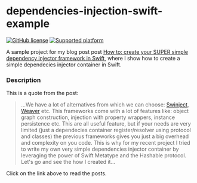 # dependencies-injection-swift-example

[![GitHub license](https://img.shields.io/badge/license-MIT-blue.svg)](https://github.com/chicio/dependencies-injection-swift-example/blob/master/LICENSE.md)
[![Supported platform](https://img.shields.io/badge/platforms-iOS-orange.svg)](https://img.shields.io/badge/platforms-iOS-orange.svg)

A sample project for my blog post post [How to: create your SUPER simple dependency injector framework in Swift](https://www.fabrizioduroni.it/2020/03/19/dependecy-injection-swift/), where I show how to create a simple dependecies injector container in Swift. 

### Description

This is a quote from the post:

> ...We have a lot of alternatives from which we can choose: [Swinject](https://github.com/Swinject/Swinject "dependecies injection swift Swinject"), [Weaver](https://github.com/scribd/Weaver "dependecies injection swift Weaver") etc. This frameworks come with a lot of features like: object graph construction, injection with property wrappers, instance persistence etc. This are all useful feature, but if your needs are very limited (just a dependecies container register/resolver using protocol and classes) the previous frameworks gives you just a big overhead and complexity on you code. This is why for my recent project I tried to write my own very simple dependencies injector container by leveraging the power of Swift Metatype and the Hashable protocol. Let's go and see the how I created it...

Click on the link above to read the posts.
